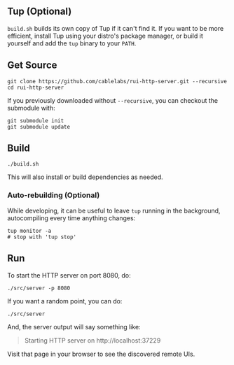 ## Tup (Optional)

`build.sh` builds its own copy of Tup if it can't find it. If you want to be more efficient, install Tup using your distro's package manager, or build it yourself and add the `tup` binary to your `PATH`.

## Get Source

    git clone https://github.com/cablelabs/rui-http-server.git --recursive
    cd rui-http-server

If you previously downloaded without `--recursive`, you can checkout the submodule with:

    git submodule init
    git submodule update

## Build

    ./build.sh

This will also install or build dependencies as needed.

### Auto-rebuilding (Optional)

While developing, it can be useful to leave `tup` running in the background, autocompiling every time anything changes:

    tup monitor -a
    # stop with 'tup stop'

## Run

To start the HTTP server on port 8080, do:

    ./src/server -p 8080

If you want a random point, you can do:

    ./src/server

And, the server output will say something like:

> Starting HTTP server on http://localhost:37229

Visit that page in your browser to see the discovered remote UIs.
